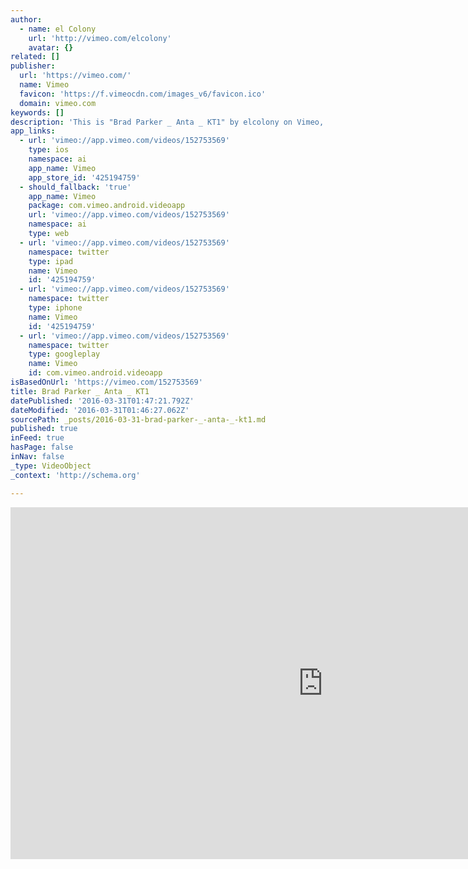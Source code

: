 ```yaml
---
author:
  - name: el Colony
    url: 'http://vimeo.com/elcolony'
    avatar: {}
related: []
publisher:
  url: 'https://vimeo.com/'
  name: Vimeo
  favicon: 'https://f.vimeocdn.com/images_v6/favicon.ico'
  domain: vimeo.com
keywords: []
description: 'This is "Brad Parker _ Anta _ KT1" by elcolony on Vimeo, the home for high quality videos and the people who love them.'
app_links:
  - url: 'vimeo://app.vimeo.com/videos/152753569'
    type: ios
    namespace: ai
    app_name: Vimeo
    app_store_id: '425194759'
  - should_fallback: 'true'
    app_name: Vimeo
    package: com.vimeo.android.videoapp
    url: 'vimeo://app.vimeo.com/videos/152753569'
    namespace: ai
    type: web
  - url: 'vimeo://app.vimeo.com/videos/152753569'
    namespace: twitter
    type: ipad
    name: Vimeo
    id: '425194759'
  - url: 'vimeo://app.vimeo.com/videos/152753569'
    namespace: twitter
    type: iphone
    name: Vimeo
    id: '425194759'
  - url: 'vimeo://app.vimeo.com/videos/152753569'
    namespace: twitter
    type: googleplay
    name: Vimeo
    id: com.vimeo.android.videoapp
isBasedOnUrl: 'https://vimeo.com/152753569'
title: Brad Parker _ Anta _ KT1
datePublished: '2016-03-31T01:47:21.792Z'
dateModified: '2016-03-31T01:46:27.062Z'
sourcePath: _posts/2016-03-31-brad-parker-_-anta-_-kt1.md
published: true
inFeed: true
hasPage: false
inNav: false
_type: VideoObject
_context: 'http://schema.org'

---
```

<iframe src="https://cdn.embedly.com/widgets/media.html?src=https%3A%2F%2Fplayer.vimeo.com%2Fvideo%2F152753569&amp;url=https%3A%2F%2Fvimeo.com%2F152753569&amp;image=http%3A%2F%2Fi.vimeocdn.com%2Fvideo%2F552831912_1280.jpg&amp;key=b7d04c9b404c499eba89ee7072e1c4f7&amp;type=text%2Fhtml&amp;schema=vimeo" width="1000" height="563" scrolling="no" frameborder="0" allowfullscreen="allowfullscreen" style=""></iframe>